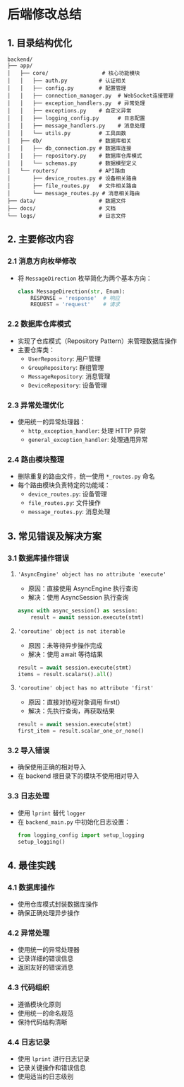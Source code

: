 # 后端修改总结

## 1. 目录结构优化

```
backend/
├── app/
│   ├── core/                 # 核心功能模块
│   │   ├── auth.py          # 认证相关
│   │   ├── config.py        # 配置管理
│   │   ├── connection_manager.py  # WebSocket连接管理
│   │   ├── exception_handlers.py  # 异常处理
│   │   ├── exceptions.py    # 自定义异常
│   │   ├── logging_config.py      # 日志配置
│   │   ├── message_handlers.py    # 消息处理
│   │   └── utils.py         # 工具函数
│   ├── db/                  # 数据库相关
│   │   ├── db_connection.py # 数据库连接
│   │   ├── repository.py    # 数据库仓库模式
│   │   └── schemas.py       # 数据模型定义
│   └── routers/             # API路由
│       ├── device_routes.py # 设备相关路由
│       ├── file_routes.py   # 文件相关路由
│       └── message_routes.py # 消息相关路由
├── data/                    # 数据文件
├── docs/                    # 文档
└── logs/                    # 日志文件
```

## 2. 主要修改内容

### 2.1 消息方向枚举修改
- 将 `MessageDirection` 枚举简化为两个基本方向：
  ```python
  class MessageDirection(str, Enum):
      RESPONSE = 'response'  # 响应
      REQUEST = 'request'    # 请求
  ```

### 2.2 数据库仓库模式
- 实现了仓库模式（Repository Pattern）来管理数据库操作
- 主要仓库类：
  - `UserRepository`: 用户管理
  - `GroupRepository`: 群组管理
  - `MessageRepository`: 消息管理
  - `DeviceRepository`: 设备管理

### 2.3 异常处理优化
- 使用统一的异常处理器：
  - `http_exception_handler`: 处理 HTTP 异常
  - `general_exception_handler`: 处理通用异常

### 2.4 路由模块整理
- 删除重复的路由文件，统一使用 `*_routes.py` 命名
- 每个路由模块负责特定的功能域：
  - `device_routes.py`: 设备管理
  - `file_routes.py`: 文件操作
  - `message_routes.py`: 消息处理

## 3. 常见错误及解决方案

### 3.1 数据库操作错误
1. `'AsyncEngine' object has no attribute 'execute'`
   - 原因：直接使用 AsyncEngine 执行查询
   - 解决：使用 AsyncSession 执行查询
   ```python
   async with async_session() as session:
       result = await session.execute(stmt)
   ```

2. `'coroutine' object is not iterable`
   - 原因：未等待异步操作完成
   - 解决：使用 await 等待结果
   ```python
   result = await session.execute(stmt)
   items = result.scalars().all()
   ```

3. `'coroutine' object has no attribute 'first'`
   - 原因：直接对协程对象调用 first()
   - 解决：先执行查询，再获取结果
   ```python
   result = await session.execute(stmt)
   first_item = result.scalar_one_or_none()
   ```

### 3.2 导入错误
- 确保使用正确的相对导入
- 在 backend 根目录下的模块不使用相对导入

### 3.3 日志处理
- 使用 `lprint` 替代 `logger`
- 在 `backend_main.py` 中初始化日志设置：
  ```python
  from logging_config import setup_logging
  setup_logging()
  ```

## 4. 最佳实践

### 4.1 数据库操作
- 使用仓库模式封装数据库操作
- 确保正确处理异步操作


### 4.2 异常处理
- 使用统一的异常处理器
- 记录详细的错误信息
- 返回友好的错误消息

### 4.3 代码组织
- 遵循模块化原则
- 使用统一的命名规范
- 保持代码结构清晰

### 4.4 日志记录
- 使用 `lprint` 进行日志记录
- 记录关键操作和错误信息
- 使用适当的日志级别

